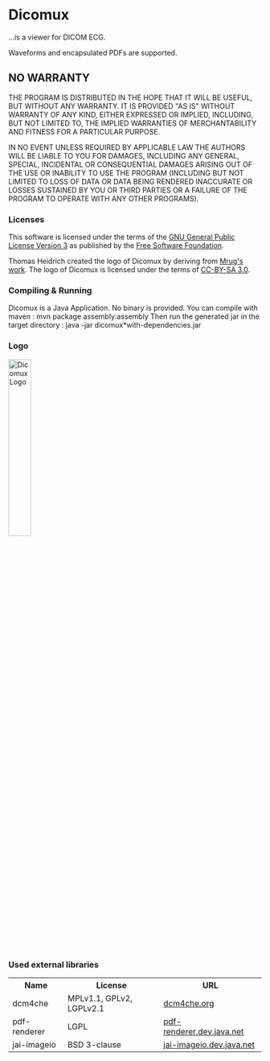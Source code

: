 # Dicomux
...is a viewer for DICOM ECG. 

Waveforms and encapsulated PDFs are supported. 


## NO WARRANTY
THE PROGRAM IS DISTRIBUTED IN THE HOPE THAT IT WILL BE USEFUL, BUT WITHOUT ANY WARRANTY. 
IT IS PROVIDED "AS IS" WITHOUT WARRANTY OF ANY KIND, EITHER EXPRESSED OR IMPLIED, 
INCLUDING, BUT NOT LIMITED TO, THE IMPLIED WARRANTIES OF MERCHANTABILITY AND FITNESS 
FOR A PARTICULAR PURPOSE.

IN NO EVENT UNLESS REQUIRED BY APPLICABLE LAW THE AUTHORS WILL BE LIABLE TO YOU FOR 
DAMAGES, INCLUDING ANY GENERAL, SPECIAL, INCIDENTAL OR CONSEQUENTIAL DAMAGES ARISING 
OUT OF THE USE OR INABILITY TO USE THE PROGRAM (INCLUDING BUT NOT LIMITED TO LOSS OF DATA 
OR DATA BEING RENDERED INACCURATE OR LOSSES SUSTAINED BY YOU OR THIRD PARTIES OR A FAILURE
OF THE PROGRAM TO OPERATE WITH ANY OTHER PROGRAMS). 

### Licenses
This software is licensed under the terms of the <a href="http://www.gnu.org/licenses/gpl-3.0.html">GNU General Public License Version 3</a> as published by the <a href="http://www.fsf.org/">Free Software Foundation</a>.

Thomas Heidrich created the logo of Dicomux by deriving from <a href="http://commons.wikimedia.org/wiki/File:Linia_izoelektryczna_EKG.svg">Mrug's work</a>. The logo of Dicomux is licensed under the terms of <a href="http://creativecommons.org/licenses/by-sa/3.0/">CC-BY-SA 3.0</a>.

### Compiling & Running
Dicomux is a Java Application. No binary is provided.
You can compile with maven : mvn package assembly:assembly
Then run the generated jar in the target directory : java -jar dicomux*with-dependencies.jar

### Logo
<img src="https://github.com/vfiack/dicomux/raw/master/etc/images/logo_big.png" alt="Dicomux Logo" width="30%"/>

### Used external libraries
<table>
 <tr>
  <th>Name</th><th>License</th><th>URL</th>
 </tr>
 <tr>
  <td>dcm4che</td><td>MPLv1.1, GPLv2, LGPLv2.1</td><td><a href="http://www.dcm4che.org/">dcm4che.org</a></td>
 </tr>
 <tr>
  <td>pdf-renderer</td><td>LGPL</td><td><a href="https://pdf-renderer.dev.java.net/">pdf-renderer.dev.java.net</a></td>
 </tr>
 <tr>
  <td>jai-imageio</td><td>BSD 3-clause</td><td><a href="https://jai-imageio.dev.java.net/">jai-imageio.dev.java.net</a></td>
 </tr>
</table>

